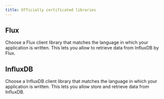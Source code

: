 ```yaml
---
title: Officially certificated libraries
---
```


## Flux
Choose a Flux client library that matches the language in which your application is written. This lets you allow to retrieve data from InfluxDB by Flux.

## InfluxDB
Choose a InfluxDB client library that matches the language in which your application is written. This lets you allow store and retrieve data from InfluxDB.

